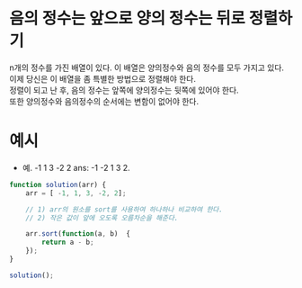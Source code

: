 # 음의 정수는 앞으로 양의 정수는 뒤로 정렬하기

n개의 정수를 가진 배열이 있다. 이 배열은 양의정수와 음의 정수를 모두 가지고 있다.   
이제 당신은 이 배열을 좀 특별한 방법으로 정렬해야 한다.  
정렬이 되고 난 후, 음의 정수는 앞쪽에 양의정수는 뒷쪽에 있어야 한다.   
또한 양의정수와 음의정수의 순서에는 변함이 없어야 한다.  

# 예시
- 예. -1 1 3 -2 2 ans: -1 -2 1 3 2.


```javascript
function solution(arr) {
    arr = [ -1, 1, 3, -2, 2];

    // 1) arr의 원소를 sort를 사용하여 하나하나 비교하여 한다.
    // 2) 작은 값이 앞에 오도록 오름차순을 해준다.

    arr.sort(function(a, b)  {
        return a - b;
    });
}

solution();
```

